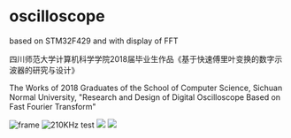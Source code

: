 # oscilloscope
based on STM32F429 and with display of FFT

四川师范大学计算机科学学院2018届毕业生作品《基于快速傅里叶变换的数字示波器的研究与设计》
   
   The Works of 2018 Graduates of the School of Computer Science, Sichuan Normal University, "Research and Design of Digital Oscilloscope Based on Fast Fourier Transform"
   
   
![frame](https://github.com/xdr940/oscilloscope/raw/master/pics/frame_data.png)
![210KHz test](https://github.com/xdr940/oscilloscope/raw/master/pics/210KHz_testing.jpg)
![](https://github.com/xdr940/oscilloscope/raw/master/pics/XY_display.jpg)
![](https://github.com/xdr940/oscilloscope/raw/master/pics/overview.jpg)
